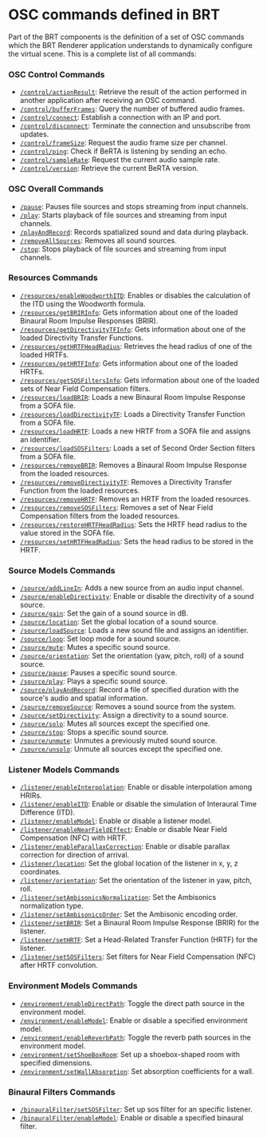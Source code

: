 # OSC commands defined in BRT   

Part of the BRT components is the definition of a set of OSC commands which the BRT Renderer application understands to dynamically configure the virtual scene. This is a complete list of all commands:


### OSC Control Commands 

- [`/control/actionResult`](control.md#controlbufferframes): Retrieve the result of the action performed in another application after receiving an OSC command.
- [`/control/bufferFrames`](control.md#controlbufferframes): Query the number of buffered audio frames.
- [`/control/connect`](control.md#controlconnect): Establish a connection with an IP and port.
- [`/control/disconnect`](control.md#controldisconnect): Terminate the connection and unsubscribe from updates.
- [`/control/frameSize`](control.md#controlframesize): Request the audio frame size per channel.
- [`/control/ping`](control.md#controlping): Check if BeRTA is listening by sending an echo.
- [`/control/sampleRate`](control.md#controlsamplerate): Request the current audio sample rate.
- [`/control/version`](control.md#controlversion): Retrieve the current BeRTA version.


### OSC Overall Commands 

- [`/pause`](overall.md#pause): Pauses file sources and stops streaming from input channels.
- [`/play`](overall.md#play): Starts playback of file sources and streaming from input channels.
- [`/playAndRecord`](overall.md#playandrecord): Records spatialized sound and data during playback.
- [`/removeAllSources`](overall.md#removeallsources): Removes all sound sources.
- [`/stop`](overall.md#stop): Stops playback of file sources and streaming from input channels.


### Resources Commands 

- [`/resources/enableWoodworthITD`](resources.md#resourcesenablewoodworthitd): Enables or disables the calculation of the ITD using the Woodworth formula.
- [`/resources/getBRIRInfo`](resources.md#resourcesgetbririnfo): Gets information about one of the loaded Binaural Room Impulse Responses (BRIR).
- [`/resources/getDirectivityTFInfo`](resources.md#resourcesgetdirectivitytfinfo): Gets information about one of the loaded Directivity Transfer Functions.
- [`/resources/getHRTFHeadRadius`](resources.md#resourcesgethrtfheadradius): Retrieves the head radius of one of the loaded HRTFs.
- [`/resources/getHRTFInfo`](resources.md#resourcesgethrtfinfo): Gets information about one of the loaded HRTFs.
- [`/resources/getSOSFiltersInfo`](resources.md#resourcesgetsosfiltersinfo): Gets information about one of the loaded sets of Near Field Compensation filters.
- [`/resources/loadBRIR`](resources.md#resourcesloadbrir): Loads a new Binaural Room Impulse Response from a SOFA file.
- [`/resources/loadDirectivityTF`](resources.md#resourcesloaddirectivitytf): Loads a Directivity Transfer Function from a SOFA file.
- [`/resources/loadHRTF`](resources.md#resourcesloadhrtf): Loads a new HRTF from a SOFA file and assigns an identifier.
- [`/resources/loadSOSFilters`](resources.md#resourcesloadsosfilters): Loads a set of Second Order Section filters from a SOFA file.
- [`/resources/removeBRIR`](resources.md#resourcesremovebrir): Removes a Binaural Room Impulse Response from the loaded resources.
- [`/resources/removeDirectivityTF`](resources.md#resourcesremovedirectivitytf): Removes a Directivity Transfer Function from the loaded resources.
- [`/resources/removeHRTF`](resources.md#resourcesremovehrtf): Removes an HRTF from the loaded resources.
- [`/resources/removeSOSFilters`](resources.md#resourcesremovesosfilters): Removes a set of Near Field Compensation filters from the loaded resources.
- [`/resources/restoreHRTFHeadRadius`](resources.md#resourcesrestorehrtfheadradius): Sets the HRTF head radius to the value stored in the SOFA file.
- [`/resources/setHRTFHeadRadius`](resources.md#resourcessethrtfheadradius): Sets the head radius to be stored in the HRTF.



### Source Models Commands 

- [`/source/addLineIn`](source.md#sourceaddlinein): Adds a new source from an audio input channel.
- [`/source/enableDirectivity`](source.md#sourceenabledirectivity): Enable or disable the directivity of a sound source.
- [`/source/gain`](source.md#sourcegain): Set the gain of a sound source in dB.
- [`/source/location`](source.md#sourcelocation): Set the global location of a sound source.
- [`/source/loadSource`](source.md#sourceloadsource): Loads a new sound file and assigns an identifier.
- [`/source/loop`](source.md#sourceloop): Set loop mode for a sound source.
- [`/source/mute`](source.md#sourcemute): Mutes a specific sound source.
- [`/source/orientation`](source.md#sourceorientation): Set the orientation (yaw, pitch, roll) of a sound source.
- [`/source/pause`](source.md#sourcepause): Pauses a specific sound source.
- [`/source/play`](source.md#sourceplay): Plays a specific sound source.
- [`/source/playAndRecord`](source.md#sourceplayandrecord): Record a file of specified duration with the source's audio and spatial information.
- [`/source/removeSource`](source.md#sourceremovesource): Removes a sound source from the system.
- [`/source/setDirectivity`](source.md#sourcesetdirectivity): Assign a directivity to a sound source.
- [`/source/solo`](source.md#sourcesolo): Mutes all sources except the specified one.
- [`/source/stop`](source.md#sourcestop): Stops a specific sound source.
- [`/source/unmute`](source.md#sourceunmute): Unmutes a previously muted sound source.
- [`/source/unsolo`](source.md#sourceunsolo): Unmute all sources except the specified one.



### Listener Models Commands 

- [`/listener/enableInterpolation`](listener.md#listenerenableinterpolation): Enable or disable interpolation among HRIRs.
- [`/listener/enableITD`](listener.md#listenerenableitd): Enable or disable the simulation of Interaural Time Difference (ITD).
- [`/listener/enableModel`](listener.md#listenerenablemodel): Enable or disable a listener model.
- [`/listener/enableNearFieldEffect`](listener.md#listenerenablenearfieldeffect): Enable or disable Near Field Compensation (NFC) with HRTF.
- [`/listener/enableParallaxCorrection`](listener.md#listenerenableparallaxcorrection): Enable or disable parallax correction for direction of arrival.
- [`/listener/location`](listener.md#listenerlocation): Set the global location of the listener in x, y, z coordinates.
- [`/listener/orientation`](listener.md#listenerorientation): Set the orientation of the listener in yaw, pitch, roll.
- [`/listener/setAmbisonicsNormalization`](listener.md#listenersetambisonicsnormalization): Set the Ambisonics normalization type.
- [`/listener/setAmbisonicsOrder`](listener.md#listenersetambisonicsorder): Set the Ambisonic encoding order.
- [`/listener/setBRIR`](listener.md#listenersetbrir): Set a Binaural Room Impulse Response (BRIR) for the listener.
- [`/listener/setHRTF`](listener.md#listenersethrtf): Set a Head-Related Transfer Function (HRTF) for the listener.
- [`/listener/setSOSFilters`](listener.md#listenersetsosfilters): Set filters for Near Field Compensation (NFC) after HRTF convolution.


### Environment Models Commands 

- [`/environment/enableDirectPath`](environment.md#environmentenabledirectpath): Toggle the direct path source in the environment model.
- [`/environment/enableModel`](environment.md#environmentenablemodel): Enable or disable a specified environment model.
- [`/environment/enableReverbPath`](environment.md#environmentenablereverbpath): Toggle the reverb path sources in the environment model.
- [`/environment/setShoeBoxRoom`](environment.md#environmentsetshoeboxroom): Set up a shoebox-shaped room with specified dimensions.
- [`/environment/setWallAbsorption`](environment.md#environmentsetwallabsorption): Set absorption coefficients for a wall.

### Binaural Filters Commands 

- [`/binauralFilter/setSOSFilter`](binaural-filter.md#binauralfiltersetsosfilter): Set up sos filter for an specific listener.
- [`/binauralFilter/enableModel`](binaural-filter.md#binauralfilterenablemodel): Enable or disable a specified binaural filter.